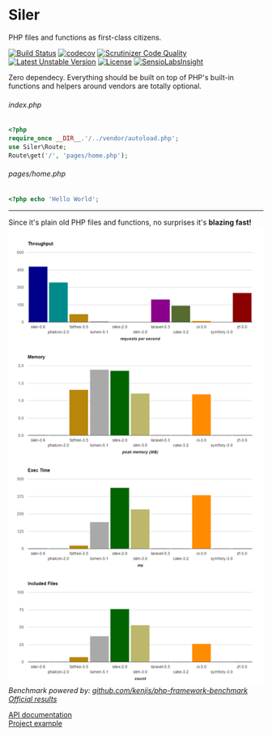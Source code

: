 # Siler
PHP files and functions as first-class citizens.

[![Build Status](https://travis-ci.org/leocavalcante/siler.svg?branch=master)](https://travis-ci.org/leocavalcante/siler)
[![codecov](https://codecov.io/gh/leocavalcante/siler/branch/master/graph/badge.svg)](https://codecov.io/gh/leocavalcante/siler)
[![Scrutinizer Code Quality](https://scrutinizer-ci.com/g/leocavalcante/siler/badges/quality-score.png?b=master)](https://scrutinizer-ci.com/g/leocavalcante/siler/?branch=master)
[![Latest Unstable Version](https://poser.pugx.org/leocavalcante/siler/v/unstable)](//packagist.org/packages/leocavalcante/siler)
[![License](https://poser.pugx.org/leocavalcante/siler/license)](https://packagist.org/packages/leocavalcante/siler)
[![SensioLabsInsight](https://insight.sensiolabs.com/projects/703f233e-0738-4bf3-9d47-09d3c6de19b0/mini.png)](https://insight.sensiolabs.com/projects/703f233e-0738-4bf3-9d47-09d3c6de19b0)

Zero dependecy. Everything should be built on top of PHP's built-in functions and helpers around vendors are totally optional.

###### index.php
```php
<?php
require_once __DIR__.'/../vendor/autoload.php';
use Siler\Route;
Route\get('/', 'pages/home.php');
```
###### pages/home.php
```php
<?php echo 'Hello World';
```
---
Since it's plain old PHP files and functions, no surprises it's **blazing fast!**
![Benchmark](benchmark.png)
*Benchmark powered by: [github.com/kenjis/php-framework-benchmark](https://github.com/kenjis/php-framework-benchmark)*<br>
*[Official results](https://github.com/kenjis/php-framework-benchmark/pull/74#issuecomment-279357554)*

[API documentation](https://leocavalcante.github.io/siler/namespaces/Siler.html)<br>
[Project example](https://github.com/leocavalcante/siler-example)
